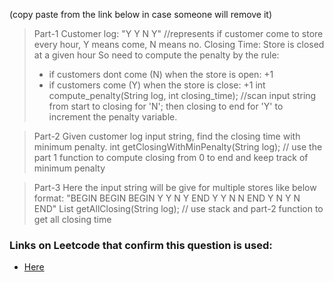 (copy paste from the link below in case someone will remove it)

>Part-1
Customer log: "Y Y N Y" //represents if customer come to store every hour, Y means come, N means no.
Closing Time: Store is closed at a given hour
So need to compute the penalty by the rule:
> * if customers dont come (N) when the store is open: +1
> * if customers come (Y) when the store is close: +1
int compute_penalty(String log, int closing_time);
//scan input string from start to closing for 'N'; then closing to end for 'Y' to increment the penalty variable.

> Part-2
Given customer log input string, find the closing time with minimum penalty.
int getClosingWithMinPenalty(String log);
// use the part 1 function to compute closing from 0 to end and keep track of minimum penalty

> Part-3
Here the input string will be give for multiple stores like below format:
"BEGIN BEGIN BEGIN Y Y N Y END Y Y N N END Y N Y N END"
List getAllClosing(String log);
// use stack and part-2 function to get all closing time

### Links on Leetcode that confirm this question is used:
* [Here](https://leetcode.com/discuss/interview-question/2585038/Stripe-or-Phone-Screen-or-Senior-SE-or-Reject)
